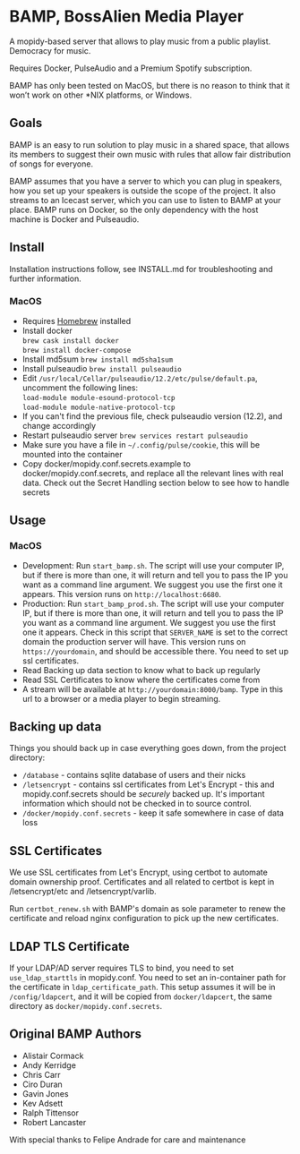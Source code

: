 # BAMP, BossAlien Media Player

A mopidy-based server that allows to play music from a public playlist. Democracy for music.

Requires Docker, PulseAudio and a Premium Spotify subscription.

BAMP has only been tested on MacOS, but there is no reason to think that it won’t work on other *NIX platforms, or Windows.

## Goals

BAMP is an easy to run solution to play music in a shared space, that allows its members to suggest their own music with rules that allow fair distribution of songs for everyone.

BAMP assumes that you have a server to which you can plug in speakers, how you set up your speakers is outside the scope of the project. It also streams to an Icecast server, which you can use to listen to BAMP at your place. BAMP runs on Docker, so the only dependency with the host machine is Docker and Pulseaudio.

## Install

Installation instructions follow, see INSTALL.md for troubleshooting and further information.

### MacOS

* Requires [Homebrew](https://brew.sh/) installed
* Install docker \
`brew cask install docker` \
`brew install docker-compose`
* Install md5sum `brew install md5sha1sum`
* Install pulseaudio `brew install pulseaudio`
* Edit `/usr/local/Cellar/pulseaudio/12.2/etc/pulse/default.pa`, uncomment the following lines: \
`load-module module-esound-protocol-tcp` \
`load-module module-native-protocol-tcp`
* If you can't find the previous file, check pulseaudio version (12.2), and change accordingly
* Restart pulseaudio server `brew services restart pulseaudio`
* Make sure you have a file in `~/.config/pulse/cookie`, this will be mounted into the container
* Copy docker/mopidy.conf.secrets.example to docker/mopidy.conf.secrets, and replace all the relevant lines
with real data. Check out the Secret Handling section below to see how to handle secrets

## Usage

### MacOS

* Development: Run `start_bamp.sh`. The script will use your computer IP, but if there is more than one, it will return and tell you to pass the IP you want as a command line argument. We suggest you use the first one it appears. This version runs on `http://localhost:6680`.
* Production: Run `start_bamp_prod.sh`. The script will use your computer IP, but if there is more than one, it will return and tell you to pass the IP you want as a command line argument. We suggest you use the first one it appears. Check in this script that `SERVER_NAME` is set to the correct domain the production server will have. This version runs on `https://yourdomain`, and should be accessible there. You need to set up ssl certificates.
* Read Backing up data section to know what to back up regularly
* Read SSL Certificates to know where the certificates come from
* A stream will be available at `http://yourdomain:8000/bamp`. Type in this url to a browser or a media player to begin streaming.

## Backing up data

Things you should back up in case everything goes down, from the project directory:

* `/database` - contains sqlite database of users and their nicks
* `/letsencrypt` - contains ssl certificates from Let's Encrypt - this and mopidy.conf.secrets should be *securely* backed up. It's important information which should not be checked in to source control.
* `/docker/mopidy.conf.secrets` - keep it safe somewhere in case of data loss

## SSL Certificates

We use SSL certificates from Let's Encrypt, using certbot to automate domain ownership proof. Certificates and
all related to certbot is kept in /letsencrypt/etc and /letsencrypt/varlib.

Run `certbot_renew.sh` with BAMP's domain as sole parameter to renew the certificate and reload nginx 
configuration to pick up the new certificates.

## LDAP TLS Certificate

If your LDAP/AD server requires TLS to bind, you need to set `use_ldap_starttls` in mopidy.conf. You need to set an in-container path for the certificate in `ldap_certificate_path`. This setup assumes it will be in `/config/ldapcert`, and it will be copied from `docker/ldapcert`, the same directory as `docker/mopidy.conf.secrets`.

## Original BAMP Authors

* Alistair Cormack
* Andy Kerridge
* Chris Carr
* Ciro Duran
* Gavin Jones
* Kev Adsett
* Ralph Tittensor
* Robert Lancaster

With special thanks to Felipe Andrade for care and maintenance
